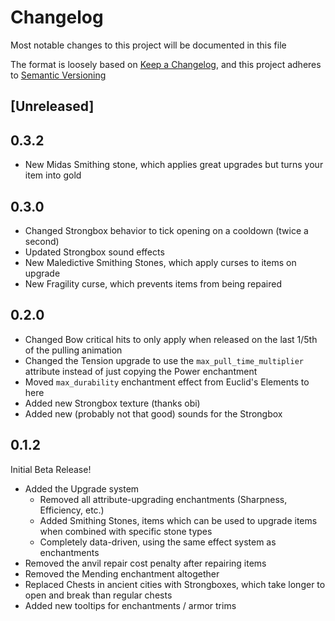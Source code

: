 # Changelog

Most notable changes to this project will be documented in this file

The format is loosely based on [Keep a Changelog](https://keepachangelog.com),
and this project adheres to [Semantic Versioning](https://semver.org)

## [Unreleased]

## 0.3.2

- New Midas Smithing stone, which applies great upgrades but turns your item into gold

## 0.3.0

- Changed Strongbox behavior to tick opening on a cooldown (twice a second)
- Updated Strongbox sound effects
- New Maledictive Smithing Stones, which apply curses to items on upgrade
- New Fragility curse, which prevents items from being repaired

## 0.2.0

- Changed Bow critical hits to only apply when released on the last 1/5th of the pulling animation
- Changed the Tension upgrade to use the `max_pull_time_multiplier` attribute instead of just copying the Power enchantment
- Moved `max_durability` enchantment effect from Euclid's Elements to here
- Added new Strongbox texture (thanks obi)
- Added new (probably not that good) sounds for the Strongbox

## 0.1.2
Initial Beta Release!

- Added the Upgrade system
	- Removed all attribute-upgrading enchantments (Sharpness, Efficiency, etc.)
	- Added Smithing Stones, items which can be used to upgrade items when combined with specific stone types
	- Completely data-driven, using the same effect system as enchantments
- Removed the anvil repair cost penalty after repairing items
- Removed the Mending enchantment altogether
- Replaced Chests in ancient cities with Strongboxes, which take longer to open and break than regular chests
- Added new tooltips for enchantments / armor trims
